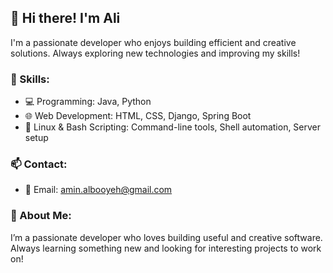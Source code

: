 ## 👋 Hi there! I'm Ali

I'm a passionate developer who enjoys building efficient and creative solutions. Always exploring new technologies and improving my skills!

### 🔧 Skills:
- 💻 Programming: Java, Python
- 🌐 Web Development: HTML, CSS, Django, Spring Boot
- 🐧 Linux & Bash Scripting: Command-line tools, Shell automation, Server setup


### 📫 Contact:
- 📧 Email: amin.albooyeh@gmail.com


### 📌 About Me:
I’m a passionate developer who loves building useful and creative software. Always learning something new and looking for interesting projects to work on!

